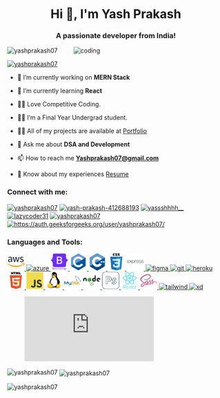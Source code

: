<!-- ### Hi there 👋
Here are some ideas to get you started:

- 🔭 I’m currently working on MERN Stack
- ✍🏻 Love Competitive Coding
- 🐱‍🏍 I’m Final Year Undergrad student
- 👯 I’m looking for future collaborations
- 💬 Ask me about DSA and Development -->


<h1 align="center">Hi 👋, I'm Yash Prakash</h1>
<h3 align="center">A passionate developer from India!</h3>

<img align="right" alt="coding" width="350" src="https://user-images.githubusercontent.com/74038190/225813708-98b745f2-7d22-48cf-9150-083f1b00d6c9.gif">

<p align="left"> <img src="https://komarev.com/ghpvc/?username=yashprakash07&label=Profile%20views&color=0e75b6&style=flat" alt="yashprakash07" /> </p>

<p align="left"> <a href="https://twitter.com/yashprakash07" target="blank"><img src="https://img.shields.io/twitter/follow/yashprakash07?logo=twitter&style=for-the-badge" alt="yashprakash07" /></a> </p>

- 🔭 I’m currently working on **MERN Stack**

- 🌱 I’m currently learning **React**
- ✍🏻 Love Competitive Coding.
- 🥷🏽 I’m a Final Year Undergrad student.
- 👨‍💻 All of my projects are available at [Portfolio](https://portyashfolio.netlify.app/)
- 💬 Ask me about **DSA and Development**
- 📫 How to reach me **Yashprakash07@gmail.com**
- 📄 Know about my experiences [Resume](https://drive.google.com/file/d/1JaRdtm0PFe9w-GLKZspeoszEGWV-50im/view?usp=sharing)

<h3 align="left">Connect with me:</h3>
<p align="left">
<a href="https://twitter.com/yashprakash07" target="blank"><img align="center" src="https://raw.githubusercontent.com/rahuldkjain/github-profile-readme-generator/master/src/images/icons/Social/twitter.svg" alt="yashprakash07" height="30" width="40" /></a>
<a href="https://linkedin.com/in/yash-prakash-412688193" target="blank"><img align="center" src="https://raw.githubusercontent.com/rahuldkjain/github-profile-readme-generator/master/src/images/icons/Social/linked-in-alt.svg" alt="yash-prakash-412688193" height="30" width="40" /></a>
<a href="https://instagram.com/yassshhhh__" target="blank"><img align="center" src="https://raw.githubusercontent.com/rahuldkjain/github-profile-readme-generator/master/src/images/icons/Social/instagram.svg" alt="yassshhhh__" height="30" width="40" /></a>
<a href="https://www.codechef.com/users/lazycoder31" target="blank"><img align="center" src="https://cdn.jsdelivr.net/npm/simple-icons@3.1.0/icons/codechef.svg" alt="lazycoder31" height="30" width="40" /></a>
<a href="https://www.leetcode.com/yashprakash07" target="blank"><img align="center" src="https://raw.githubusercontent.com/rahuldkjain/github-profile-readme-generator/master/src/images/icons/Social/leet-code.svg" alt="yashprakash07" height="30" width="40" /></a>
<a href="https://auth.geeksforgeeks.org/user/https://auth.geeksforgeeks.org/user/yashprakash07/" target="blank"><img align="center" src="https://raw.githubusercontent.com/rahuldkjain/github-profile-readme-generator/master/src/images/icons/Social/geeks-for-geeks.svg" alt="https://auth.geeksforgeeks.org/user/yashprakash07/" height="30" width="40" /></a>
</p>

<h3 align="left">Languages and Tools:</h3>
<p align="left"> <a href="https://aws.amazon.com" target="_blank" rel="noreferrer"> <img src="https://raw.githubusercontent.com/devicons/devicon/master/icons/amazonwebservices/amazonwebservices-original-wordmark.svg" alt="aws" width="40" height="40"/> </a> <a href="https://azure.microsoft.com/en-in/" target="_blank" rel="noreferrer"> <img src="https://www.vectorlogo.zone/logos/microsoft_azure/microsoft_azure-icon.svg" alt="azure" width="40" height="40"/> </a> <a href="https://getbootstrap.com" target="_blank" rel="noreferrer"> <img src="https://raw.githubusercontent.com/devicons/devicon/master/icons/bootstrap/bootstrap-plain-wordmark.svg" alt="bootstrap" width="40" height="40"/> </a> <a href="https://www.cprogramming.com/" target="_blank" rel="noreferrer"> <img src="https://raw.githubusercontent.com/devicons/devicon/master/icons/c/c-original.svg" alt="c" width="40" height="40"/> </a> <a href="https://www.w3schools.com/cpp/" target="_blank" rel="noreferrer"> <img src="https://raw.githubusercontent.com/devicons/devicon/master/icons/cplusplus/cplusplus-original.svg" alt="cplusplus" width="40" height="40"/> </a> <a href="https://www.w3schools.com/css/" target="_blank" rel="noreferrer"> <img src="https://raw.githubusercontent.com/devicons/devicon/master/icons/css3/css3-original-wordmark.svg" alt="css3" width="40" height="40"/> </a> <a href="https://expressjs.com" target="_blank" rel="noreferrer"> <img src="https://raw.githubusercontent.com/devicons/devicon/master/icons/express/express-original-wordmark.svg" alt="express" width="40" height="40"/> </a> <a href="https://www.figma.com/" target="_blank" rel="noreferrer"> <img src="https://www.vectorlogo.zone/logos/figma/figma-icon.svg" alt="figma" width="40" height="40"/> </a> <a href="https://git-scm.com/" target="_blank" rel="noreferrer"> <img src="https://www.vectorlogo.zone/logos/git-scm/git-scm-icon.svg" alt="git" width="40" height="40"/> </a> <a href="https://heroku.com" target="_blank" rel="noreferrer"> <img src="https://www.vectorlogo.zone/logos/heroku/heroku-icon.svg" alt="heroku" width="40" height="40"/> </a> <a href="https://www.w3.org/html/" target="_blank" rel="noreferrer"> <img src="https://raw.githubusercontent.com/devicons/devicon/master/icons/html5/html5-original-wordmark.svg" alt="html5" width="40" height="40"/> </a> <a href="https://developer.mozilla.org/en-US/docs/Web/JavaScript" target="_blank" rel="noreferrer"> <img src="https://raw.githubusercontent.com/devicons/devicon/master/icons/javascript/javascript-original.svg" alt="javascript" width="40" height="40"/> </a> <a href="https://www.linux.org/" target="_blank" rel="noreferrer"> <img src="https://raw.githubusercontent.com/devicons/devicon/master/icons/linux/linux-original.svg" alt="linux" width="40" height="40"/> </a> <a href="https://www.mysql.com/" target="_blank" rel="noreferrer"> <img src="https://raw.githubusercontent.com/devicons/devicon/master/icons/mysql/mysql-original-wordmark.svg" alt="mysql" width="40" height="40"/> </a> <a href="https://nodejs.org" target="_blank" rel="noreferrer"> <img src="https://raw.githubusercontent.com/devicons/devicon/master/icons/nodejs/nodejs-original-wordmark.svg" alt="nodejs" width="40" height="40"/> </a> <a href="https://www.photoshop.com/en" target="_blank" rel="noreferrer"> <img src="https://raw.githubusercontent.com/devicons/devicon/master/icons/photoshop/photoshop-line.svg" alt="photoshop" width="40" height="40"/> </a> <a href="https://reactjs.org/" target="_blank" rel="noreferrer"> <img src="https://raw.githubusercontent.com/devicons/devicon/master/icons/react/react-original-wordmark.svg" alt="react" width="40" height="40"/> </a> <a href="https://sass-lang.com" target="_blank" rel="noreferrer"> <img src="https://raw.githubusercontent.com/devicons/devicon/master/icons/sass/sass-original.svg" alt="sass" width="40" height="40"/> </a> <a href="https://tailwindcss.com/" target="_blank" rel="noreferrer"> <img src="https://www.vectorlogo.zone/logos/tailwindcss/tailwindcss-icon.svg" alt="tailwind" width="40" height="40"/> </a> <a href="https://www.adobe.com/products/xd.html" target="_blank" rel="noreferrer"> <img src="https://cdn.worldvectorlogo.com/logos/adobe-xd.svg" alt="xd" width="40" height="40"/> </a> </p>
<figure><embed src="https://wakatime.com/share/@018cf1bc-06ea-4574-a08d-c5f7597463bb/f845c357-13ab-4576-9f5e-02b4ed0fafbe.svg"></embed></figure>

<p><img align="left" src="https://github-readme-stats.vercel.app/api/top-langs?username=yashprakash07&show_icons=true&locale=en&layout=compact" alt="yashprakash07" /></p>

<p>&nbsp;<img align="center" src="https://github-readme-stats.vercel.app/api?username=yashprakash07&show_icons=true&locale=en" alt="yashprakash07" /></p>

<p><img align="center" src="https://github-readme-streak-stats.herokuapp.com/?user=yashprakash07&" alt="yashprakash07" /></p>

